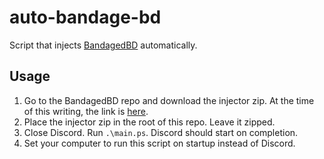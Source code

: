 # auto-bandage-bd
Script that injects [BandagedBD](https://github.com/rauenzi/BetterDiscordApp) automatically.

## Usage
1. Go to the BandagedBD repo and download the injector zip. At the time of this writing, the link is [here](https://github.com/rauenzi/BetterDiscordApp/archive/injector.zip).
2. Place the injector zip in the root of this repo. Leave it zipped.
3. Close Discord. Run `.\main.ps`. Discord should start on completion.
4. Set your computer to run this script on startup instead of Discord.
